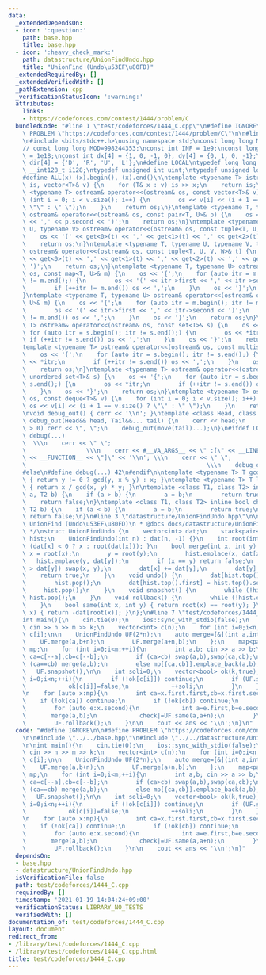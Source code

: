 ```yaml
---
data:
  _extendedDependsOn:
  - icon: ':question:'
    path: base.hpp
    title: base.hpp
  - icon: ':heavy_check_mark:'
    path: datastructure/UnionFindUndo.hpp
    title: "UnionFind (Undo\u53EF\u80FD)"
  _extendedRequiredBy: []
  _extendedVerifiedWith: []
  _pathExtension: cpp
  _verificationStatusIcon: ':warning:'
  attributes:
    links:
    - https://codeforces.com/contest/1444/problem/C
  bundledCode: "#line 1 \"test/codeforces/1444_C.cpp\"\n#define IGNORE\n\n#define\
    \ PROBLEM \"https://codeforces.com/contest/1444/problem/C\"\n\n#line 2 \"base.hpp\"\
    \n#include <bits/stdc++.h>\nusing namespace std;\nconst long long MOD = 1000000007;\n\
    // const long long MOD=998244353;\nconst int INF = 1e9;\nconst long long IINF\
    \ = 1e18;\nconst int dx[4] = {1, 0, -1, 0}, dy[4] = {0, 1, 0, -1};\nconst char\
    \ dir[4] = {'D', 'R', 'U', 'L'};\n#define LOCAL\ntypedef long long ll;\ntypedef\
    \ __int128_t i128;\ntypedef unsigned int uint;\ntypedef unsigned long long ull;\n\
    #define ALL(x) (x).begin(), (x).end()\n\ntemplate <typename T> istream& operator>>(istream&\
    \ is, vector<T>& v) {\n    for (T& x : v) is >> x;\n    return is;\n}\ntemplate\
    \ <typename T> ostream& operator<<(ostream& os, const vector<T>& v) {\n    for\
    \ (int i = 0; i < v.size(); i++) {\n        os << v[i] << (i + 1 == v.size() ?\
    \ \"\" : \" \");\n    }\n    return os;\n}\ntemplate <typename T, typename U>\
    \ ostream& operator<<(ostream& os, const pair<T, U>& p) {\n    os << '(' << p.first\
    \ << ',' << p.second << ')';\n    return os;\n}\ntemplate <typename T, typename\
    \ U, typename V> ostream& operator<<(ostream& os, const tuple<T, U, V>& t) {\n\
    \    os << '(' << get<0>(t) << ',' << get<1>(t) << ',' << get<2>(t) << ')';\n\
    \    return os;\n}\ntemplate <typename T, typename U, typename V, typename W>\
    \ ostream& operator<<(ostream& os, const tuple<T, U, V, W>& t) {\n    os << '('\
    \ << get<0>(t) << ',' << get<1>(t) << ',' << get<2>(t) << ',' << get<3>(t) <<\
    \ ')';\n    return os;\n}\ntemplate <typename T, typename U> ostream& operator<<(ostream&\
    \ os, const map<T, U>& m) {\n    os << '{';\n    for (auto itr = m.begin(); itr\
    \ != m.end();) {\n        os << '(' << itr->first << ',' << itr->second << ')';\n\
    \        if (++itr != m.end()) os << ',';\n    }\n    os << '}';\n    return os;\n\
    }\ntemplate <typename T, typename U> ostream& operator<<(ostream& os, const unordered_map<T,\
    \ U>& m) {\n    os << '{';\n    for (auto itr = m.begin(); itr != m.end();) {\n\
    \        os << '(' << itr->first << ',' << itr->second << ')';\n        if (++itr\
    \ != m.end()) os << ',';\n    }\n    os << '}';\n    return os;\n}\ntemplate <typename\
    \ T> ostream& operator<<(ostream& os, const set<T>& s) {\n    os << '{';\n   \
    \ for (auto itr = s.begin(); itr != s.end();) {\n        os << *itr;\n       \
    \ if (++itr != s.end()) os << ',';\n    }\n    os << '}';\n    return os;\n}\n\
    template <typename T> ostream& operator<<(ostream& os, const multiset<T>& s) {\n\
    \    os << '{';\n    for (auto itr = s.begin(); itr != s.end();) {\n        os\
    \ << *itr;\n        if (++itr != s.end()) os << ',';\n    }\n    os << '}';\n\
    \    return os;\n}\ntemplate <typename T> ostream& operator<<(ostream& os, const\
    \ unordered_set<T>& s) {\n    os << '{';\n    for (auto itr = s.begin(); itr !=\
    \ s.end();) {\n        os << *itr;\n        if (++itr != s.end()) os << ',';\n\
    \    }\n    os << '}';\n    return os;\n}\ntemplate <typename T> ostream& operator<<(ostream&\
    \ os, const deque<T>& v) {\n    for (int i = 0; i < v.size(); i++) {\n       \
    \ os << v[i] << (i + 1 == v.size() ? \"\" : \" \");\n    }\n    return os;\n}\n\
    \nvoid debug_out() { cerr << '\\n'; }\ntemplate <class Head, class... Tail> void\
    \ debug_out(Head&& head, Tail&&... tail) {\n    cerr << head;\n    if (sizeof...(Tail)\
    \ > 0) cerr << \", \";\n    debug_out(move(tail)...);\n}\n#ifdef LOCAL\n#define\
    \ debug(...)                                                                 \
    \  \\\n    cerr << \" \";                                                    \
    \                 \\\n    cerr << #__VA_ARGS__ << \" :[\" << __LINE__ << \":\"\
    \ << __FUNCTION__ << \"]\" << '\\n'; \\\n    cerr << \" \";                  \
    \                                                   \\\n    debug_out(__VA_ARGS__)\n\
    #else\n#define debug(...) 42\n#endif\n\ntemplate <typename T> T gcd(T x, T y)\
    \ { return y != 0 ? gcd(y, x % y) : x; }\ntemplate <typename T> T lcm(T x, T y)\
    \ { return x / gcd(x, y) * y; }\n\ntemplate <class T1, class T2> inline bool chmin(T1&\
    \ a, T2 b) {\n    if (a > b) {\n        a = b;\n        return true;\n    }\n\
    \    return false;\n}\ntemplate <class T1, class T2> inline bool chmax(T1& a,\
    \ T2 b) {\n    if (a < b) {\n        a = b;\n        return true;\n    }\n   \
    \ return false;\n}\n#line 3 \"datastructure/UnionFindUndo.hpp\"\n\n/**\n * @brief\
    \ UnionFind (Undo\u53EF\u80FD)\n * @docs docs/datastructure/UnionFindUndo.md\n\
    \ */\nstruct UnionFindUndo {\n    vector<int> dat;\n    stack<pair<int, int>>\
    \ hist;\n    UnionFindUndo(int n) : dat(n, -1) {}\n    int root(int x) { return\
    \ (dat[x] < 0 ? x : root(dat[x])); }\n    bool merge(int x, int y) {\n       \
    \ x = root(x);\n        y = root(y);\n        hist.emplace(x, dat[x]);\n     \
    \   hist.emplace(y, dat[y]);\n        if (x == y) return false;\n        if (dat[x]\
    \ > dat[y]) swap(x, y);\n        dat[x] += dat[y];\n        dat[y] = x;\n    \
    \    return true;\n    }\n    void undo() {\n        dat[hist.top().first] = hist.top().second;\n\
    \        hist.pop();\n        dat[hist.top().first] = hist.top().second;\n   \
    \     hist.pop();\n    }\n    void snapshot() {\n        while (!hist.empty())\
    \ hist.pop();\n    }\n    void rollback() {\n        while (!hist.empty()) undo();\n\
    \    }\n    bool same(int x, int y) { return root(x) == root(y); }\n    int size(int\
    \ x) { return -dat[root(x)]; }\n};\n#line 7 \"test/codeforces/1444_C.cpp\"\n\n\
    int main(){\n    cin.tie(0);\n    ios::sync_with_stdio(false);\n    int n,m,k;\
    \ cin >> n >> m >> k;\n    vector<int> c(n);\n    for (int i=0;i<n;++i) cin >>\
    \ c[i];\n\n    UnionFindUndo UF(2*n);\n    auto merge=[&](int a,int b){\n    \
    \    UF.merge(a,b+n);\n        UF.merge(a+n,b);\n    };\n    map<pair<int,int>,vector<pair<int,int>>>\
    \ mp;\n    for (int i=0;i<m;++i){\n        int a,b; cin >> a >> b;\n        int\
    \ ca=c[--a],cb=c[--b];\n        if (ca>cb) swap(a,b),swap(ca,cb);\n        if\
    \ (ca==cb) merge(a,b);\n        else mp[{ca,cb}].emplace_back(a,b);\n    }\n \
    \   UF.snapshot();\n\n    int soli=0;\n    vector<bool> ok(k,true);\n    for (int\
    \ i=0;i<n;++i){\n        if (!ok[c[i]]) continue;\n        if (UF.same(i,i+n)){\n\
    \            ok[c[i]]=false;\n            ++soli;\n        }\n    }\n    ll ans=(ll)k*(k-1)/2-(ll)(k-soli+k-1)*soli/2;\n\
    \n    for (auto x:mp){\n        int ca=x.first.first,cb=x.first.second;\n    \
    \    if (!ok[ca]) continue;\n        if (!ok[cb]) continue;\n        int check=0;\n\
    \        for (auto e:x.second){\n            int a=e.first,b=e.second;\n     \
    \       merge(a,b);\n            check|=UF.same(a,a+n);\n        }\n        ans-=check;\n\
    \        UF.rollback();\n    }\n\n    cout << ans << '\\n';\n}\n"
  code: "#define IGNORE\n\n#define PROBLEM \"https://codeforces.com/contest/1444/problem/C\"\
    \n\n#include \"../../base.hpp\"\n#include \"../../datastructure/UnionFindUndo.hpp\"\
    \n\nint main(){\n    cin.tie(0);\n    ios::sync_with_stdio(false);\n    int n,m,k;\
    \ cin >> n >> m >> k;\n    vector<int> c(n);\n    for (int i=0;i<n;++i) cin >>\
    \ c[i];\n\n    UnionFindUndo UF(2*n);\n    auto merge=[&](int a,int b){\n    \
    \    UF.merge(a,b+n);\n        UF.merge(a+n,b);\n    };\n    map<pair<int,int>,vector<pair<int,int>>>\
    \ mp;\n    for (int i=0;i<m;++i){\n        int a,b; cin >> a >> b;\n        int\
    \ ca=c[--a],cb=c[--b];\n        if (ca>cb) swap(a,b),swap(ca,cb);\n        if\
    \ (ca==cb) merge(a,b);\n        else mp[{ca,cb}].emplace_back(a,b);\n    }\n \
    \   UF.snapshot();\n\n    int soli=0;\n    vector<bool> ok(k,true);\n    for (int\
    \ i=0;i<n;++i){\n        if (!ok[c[i]]) continue;\n        if (UF.same(i,i+n)){\n\
    \            ok[c[i]]=false;\n            ++soli;\n        }\n    }\n    ll ans=(ll)k*(k-1)/2-(ll)(k-soli+k-1)*soli/2;\n\
    \n    for (auto x:mp){\n        int ca=x.first.first,cb=x.first.second;\n    \
    \    if (!ok[ca]) continue;\n        if (!ok[cb]) continue;\n        int check=0;\n\
    \        for (auto e:x.second){\n            int a=e.first,b=e.second;\n     \
    \       merge(a,b);\n            check|=UF.same(a,a+n);\n        }\n        ans-=check;\n\
    \        UF.rollback();\n    }\n\n    cout << ans << '\\n';\n}"
  dependsOn:
  - base.hpp
  - datastructure/UnionFindUndo.hpp
  isVerificationFile: false
  path: test/codeforces/1444_C.cpp
  requiredBy: []
  timestamp: '2021-01-19 14:04:24+09:00'
  verificationStatus: LIBRARY_NO_TESTS
  verifiedWith: []
documentation_of: test/codeforces/1444_C.cpp
layout: document
redirect_from:
- /library/test/codeforces/1444_C.cpp
- /library/test/codeforces/1444_C.cpp.html
title: test/codeforces/1444_C.cpp
---
```

